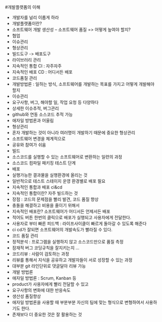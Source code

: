 #개발플랫폼의 이해

- 개발자를 널리 이롭게 하라
- 개발플랫폼이란?
 - 소프트웨어 개발 생산성 – 소프트웨어 품질 => 어떻게 높여야 할지?
 - 협업
 - 이슈관리
 - 형상관리
 - 빌드도구 -> 배포도구
 - 라이브러리 관리
 - 지속적인 통합 CI : 자주자주 
 - 지속적인 배포  CD : 어디서든 배포
 - 코드품질 관리
 - 개발방법론 : 일하는 방식, 소프트웨어를 개발하는 목표를 가지고 어떻게 개발해야할지
- 이슈관리
 - 요구사항, 버그, 해야할 일, 작업 요청 등 다양하다
 - 상세한 이슈추적, 버그관리
 - github와 연동 소스코드 추적 가능
 - 애자일 방법론과 어울림 
- 형상관리
 - 혼자 개발하는 것이 아니라 여러명이 개발하기 때문에 중요한 형상관리
 - 소프트웨어 변경을 체계적으로
 - 공유와 참여가 쉬움
- 빌드
 - 소스코드를 실행할 수 있는 소프트웨어로 변환하는 일련의 과정
 - 소스코드 컴파일 패키징 테스트 단계
- 배포
 - 실행가능한 결과물을 실행환경에 올리는 것
 - 일반적으로 테스트 스테이지 운영 환경별로 배포 필요
- 지속적인 통합과 배포 ci&cd
 - 지속적인 통합이란? 자주 빌드하는 것
 - 장점 : 코드의 문제점을 빨리 발견, 코드 품질 향상
 - 충돌을 해결하고 비용을 줄이기 위해서
 - 지속적인 배포란? 소프트웨어가 어디서든 언제서든 배포
 - 적어도 버튼 한번의 클릭으로 배포가 실행되고 사용자에게 전달한다.
 - 사용자로 부터 빠른 피드백 : 라이프사이클이 빠르게 돌아갈 수 있도록 해준다
 - ci cd가 잘되면 소프트웨어의 개발속도가 빨라질 수 있다.
- 코드 품질 관리
 - 정적분석 : 프로그램을 실행하지 않고 소스코드만으로 품질 측정
 - 잠재적 버그 코딩규칙을 잘지키는지 …
 - 코드리뷰 : 사람이 검토하는 과정
 - 리뷰를 통해서 지식을 공유하고 개발자들이 서로 성장할 수 있는 과정
 - 대부분 git 라인단위로 댓글달아 리뷰 가능
- 개발 방법론
 - 애자일 방법론 : Scrum, Kanban 등
 - product가 사용자에게 빨리 전달할 수 있고
 - 요구사항의 변화에 대한 반응속도
 - 생산성 품질향상
 - 애자일 방법론을 사용할 때 부분부분 자신의 팀에 맞는 형식으로 변형하여서 사용하기도 한다.
- 존재보다 더 중요한 것은 잘 활용하는 것

